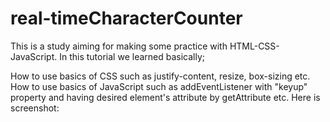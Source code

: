 # real-timeCharacterCounter
This is a study aiming for making some practice with HTML-CSS-JavaScript.
In this tutorial we learned basically;

How to use basics of CSS such as justify-content, resize, box-sizing etc.
How to use basics of JavaScript such as addEventListener with "keyup" property and having desired element's attribute by getAttribute etc.
Here is screenshot:
